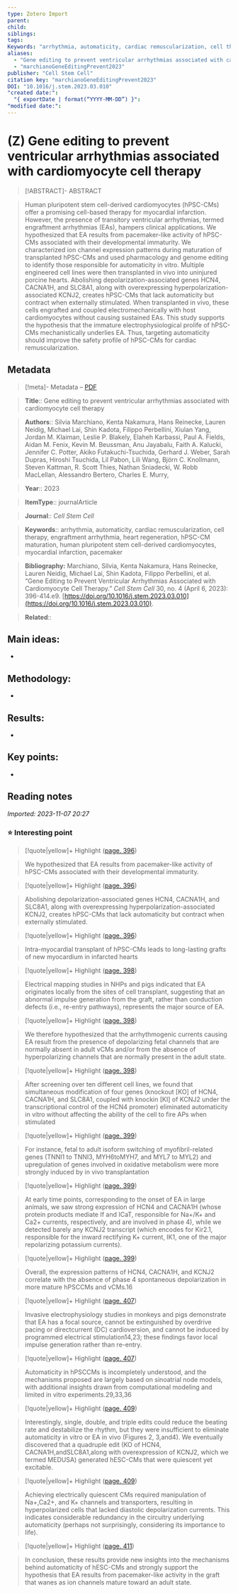 ```yaml
---
type: Zotero Import
parent: 
child: 
siblings: 
tags: 
Keywords: "arrhythmia, automaticity, cardiac remuscularization, cell therapy, engraftment arrhythmia, heart regeneration, hPSC-CM maturation, human pluripotent stem cell-derived cardiomyocytes, myocardial infarction, pacemaker"
aliases:
  - "Gene editing to prevent ventricular arrhythmias associated with cardiomyocyte cell therapy"
  - "marchianoGeneEditingPrevent2023"
publisher: "Cell Stem Cell"
citation key: "marchianoGeneEditingPrevent2023"
DOI: "10.1016/j.stem.2023.03.010"
"created date:":
  "{ exportDate | format(“YYYY-MM-DD”) }": 
"modified date:":
---
```


# (Z) Gene editing to prevent ventricular arrhythmias associated with cardiomyocyte cell therapy

  

> [!ABSTRACT]- ABSTRACT

> 

> Human pluripotent stem cell-derived cardiomyocytes (hPSC-CMs) offer a promising cell-based therapy for myocardial infarction. However, the presence of transitory ventricular arrhythmias, termed engraftment arrhythmias (EAs), hampers clinical applications. We hypothesized that EA results from pacemaker-like activity of hPSC-CMs associated with their developmental immaturity. We characterized ion channel expression patterns during maturation of transplanted hPSC-CMs and used pharmacology and genome editing to identify those responsible for automaticity in vitro. Multiple engineered cell lines were then transplanted in vivo into uninjured porcine hearts. Abolishing depolarization-associated genes HCN4, CACNA1H, and SLC8A1, along with overexpressing hyperpolarization-associated KCNJ2, creates hPSC-CMs that lack automaticity but contract when externally stimulated. When transplanted in vivo, these cells engrafted and coupled electromechanically with host cardiomyocytes without causing sustained EAs. This study supports the hypothesis that the immature electrophysiological prolife of hPSC-CMs mechanistically underlies EA. Thus, targeting automaticity should improve the safety profile of hPSC-CMs for cardiac remuscularization.

> 

  

## Metadata

> [!meta]- Metadata – [PDF](zotero://open-pdf/library/items/FTN44B2U)

> **Title**:: Gene editing to prevent ventricular arrhythmias associated with cardiomyocyte cell therapy  

> **Authors**:: Silvia Marchiano, Kenta Nakamura, Hans Reinecke, Lauren Neidig, Michael Lai, Shin Kadota, Filippo Perbellini, Xiulan Yang, Jordan M. Klaiman, Leslie P. Blakely, Elaheh Karbassi, Paul A. Fields, Aidan M. Fenix, Kevin M. Beussman, Anu Jayabalu, Faith A. Kalucki, Jennifer C. Potter, Akiko Futakuchi-Tsuchida, Gerhard J. Weber, Sarah Dupras, Hiroshi Tsuchida, Lil Pabon, Lili Wang, Björn C. Knollmann, Steven Kattman, R. Scott Thies, Nathan Sniadecki, W. Robb MacLellan, Alessandro Bertero, Charles E. Murry,

> **Year**:: 2023

>**ItemType**:: journalArticle

>**Journal**:: *Cell Stem Cell*

>

> **Keywords**:: arrhythmia, automaticity, cardiac remuscularization, cell therapy, engraftment arrhythmia, heart regeneration, hPSC-CM maturation, human pluripotent stem cell-derived cardiomyocytes, myocardial infarction, pacemaker

>**Bibliography:** Marchiano, Silvia, Kenta Nakamura, Hans Reinecke, Lauren Neidig, Michael Lai, Shin Kadota, Filippo Perbellini, et al. “Gene Editing to Prevent Ventricular Arrhythmias Associated with Cardiomyocyte Cell Therapy.” _Cell Stem Cell_ 30, no. 4 (April 6, 2023): 396-414.e9. [https://doi.org/10.1016/j.stem.2023.03.010](https://doi.org/10.1016/j.stem.2023.03.010).

> **Related**:: 

  



## Main ideas:

-

## Methodology:

-

## Results:

-

## Key points:

-



## Reading notes

  



*Imported: 2023-11-07 20:27*

  

### ⭐ Interesting point

  

> [!quote|yellow]+ Highlight ([page. 396](zotero://open-pdf/library/items/FTN44B2U?page=396&annotation=3K9GPXEV))

> We hypothesized that EA results from pacemaker-like activity of hPSC-CMs associated with their developmental immaturity. 

  

> [!quote|yellow]+ Highlight ([page. 396](zotero://open-pdf/library/items/FTN44B2U?page=396&annotation=HVB4TJRW))

> Abolishing depolarization-associated genes HCN4, CACNA1H, and SLC8A1, along with overexpressing hyperpolarization-associated KCNJ2, creates hPSC-CMs that lack automaticity but contract when externally stimulated. 

  

> [!quote|yellow]+ Highlight ([page. 396](zotero://open-pdf/library/items/FTN44B2U?page=396&annotation=JIFZSF7H))

> Intra-myocardial transplant of hPSC-CMs leads to long-lasting grafts of new myocardium in infarcted hearts 

  

> [!quote|yellow]+ Highlight ([page. 398](zotero://open-pdf/library/items/FTN44B2U?page=398&annotation=F9NLKFH5))

> Electrical mapping studies in NHPs and pigs indicated that EA originates locally from the sites of cell transplant, suggesting that an abnormal impulse generation from the graft, rather than conduction defects (i.e., re-entry pathways), represents the major source of EA. 

  

> [!quote|yellow]+ Highlight ([page. 398](zotero://open-pdf/library/items/FTN44B2U?page=398&annotation=JELSLJEU))

> We therefore hypothesized that the arrhythmogenic currents causing EA result from the presence of depolarizing fetal channels that are normally absent in adult vCMs and/or from the absence of hyperpolarizing channels that are normally present in the adult state. 

  

> [!quote|yellow]+ Highlight ([page. 398](zotero://open-pdf/library/items/FTN44B2U?page=398&annotation=XH9NP8II))

> After screening over ten different cell lines, we found that simultaneous modification of four genes (knockout [KO] of HCN4, CACNA1H, and SLC8A1, coupled with knockin [KI] of KCNJ2 under the transcriptional control of the HCN4 promoter) eliminated automaticity in vitro without affecting the ability of the cell to fire APs when stimulated 

  

> [!quote|yellow]+ Highlight ([page. 399](zotero://open-pdf/library/items/FTN44B2U?page=399&annotation=UGVQH2QI))

> For instance, fetal to adult isoform switching of myofibril-related genes (TNNI1 to TNNI3, MYH6toMYH7, and MYL7 to MYL2) and upregulation of genes involved in oxidative metabolism were more strongly induced by in vivo transplantation 

  

> [!quote|yellow]+ Highlight ([page. 399](zotero://open-pdf/library/items/FTN44B2U?page=399&annotation=FB278K7Y))

> At early time points, corresponding to the onset of EA in large animals, we saw strong expression of HCN4 and CACNA1H (whose protein products mediate If and ICaT, responsible for Na+/K+ and Ca2+ currents, respectively, and are involved in phase 4), while we detected barely any KCNJ2 transcript (which encodes for Kir2.1, responsible for the inward rectifying K+ current, IK1, one of the major repolarizing potassium currents). 

  

> [!quote|yellow]+ Highlight ([page. 399](zotero://open-pdf/library/items/FTN44B2U?page=399&annotation=CKCZGKUA))

> Overall, the expression patterns of HCN4, CACNA1H, and KCNJ2 correlate with the absence of phase 4 spontaneous depolarization in more mature hPSCCMs and vCMs.16 

  

> [!quote|yellow]+ Highlight ([page. 407](zotero://open-pdf/library/items/FTN44B2U?page=407&annotation=3NJUENHC))

> Invasive electrophysiology studies in monkeys and pigs demonstrate that EA has a focal source, cannot be extinguished by overdrive pacing or directcurrent (DC) cardioversion, and cannot be induced by programmed electrical stimulation14,23; these findings favor local impulse generation rather than re-entry. 

  

> [!quote|yellow]+ Highlight ([page. 407](zotero://open-pdf/library/items/FTN44B2U?page=407&annotation=CC4DGGRP))

> Automaticity in hPSCCMs is incompletely understood, and the mechanisms proposed are largely based on sinoatrial node models, with additional insights drawn from computational modeling and limited in vitro experiments.29,33,36 

  

> [!quote|yellow]+ Highlight ([page. 409](zotero://open-pdf/library/items/FTN44B2U?page=409&annotation=Q3CHHIUJ))

> Interestingly, single, double, and triple edits could reduce the beating rate and destabilize the rhythm, but they were insufficient to eliminate automaticity in vitro or EA in vivo (Figures 2, 3,and4). We eventually discovered that a quadruple edit (KO of HCN4, CACNA1H,andSLC8A1,along with overexpression of KCNJ2, which we termed MEDUSA) generated hESC-CMs that were quiescent yet excitable. 

  

> [!quote|yellow]+ Highlight ([page. 409](zotero://open-pdf/library/items/FTN44B2U?page=409&annotation=HLIV3X36))

> Achieving electrically quiescent CMs required manipulation of Na+,Ca2+, and K+ channels and transporters, resulting in hyperpolarized cells that lacked diastolic depolarization currents. This indicates considerable redundancy in the circuitry underlying automaticity (perhaps not surprisingly, considering its importance to life). 

  

> [!quote|yellow]+ Highlight ([page. 411](zotero://open-pdf/library/items/FTN44B2U?page=411&annotation=GJLAKZEU))

> In conclusion, these results provide new insights into the mechanisms behind automaticity of hESC-CMs and strongly support the hypothesis that EA results from pacemaker-like activity in the graft that wanes as ion channels mature toward an adult state. 